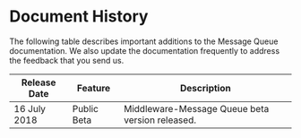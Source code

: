 # Document History

The following table describes important additions to the Message Queue documentation. We also update the documentation frequently to address the feedback that you send us.

|Release Date|Feature|Description|
|-|-|-|
|16 July 2018|Public Beta|Middleware-Message Queue beta version released.|
